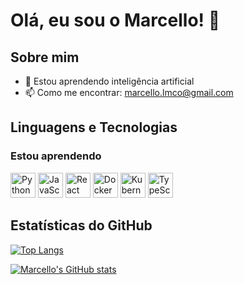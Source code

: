 # Olá, eu sou o Marcello! 👋

## Sobre mim

- 🌱 Estou aprendendo inteligência artificial
- 📫 Como me encontrar: marcello.lmco@gmail.com

## Linguagens e Tecnologias

### Estou aprendendo

<!-- Substitua os nomes das tecnologias abaixo pelos ícones das tecnologias que você está aprendendo -->

<p align="left">
  <img src="https://cdn.jsdelivr.net/gh/devicons/devicon/icons/python/python-original.svg" height="40" width="40" alt="Python" />
  <img src="https://cdn.jsdelivr.net/gh/devicons/devicon/icons/javascript/javascript-original.svg" height="40" width="40" alt="JavaScript" />
  <img src="https://cdn.jsdelivr.net/gh/devicons/devicon/icons/react/react-original.svg" height="40" width="40" alt="React" />
  <img src="https://cdn.jsdelivr.net/gh/devicons/devicon/icons/docker/docker-original.svg" height="40" width="40" alt="Docker" />
  <img src="https://cdn.jsdelivr.net/gh/devicons/devicon/icons/kubernetes/kubernetes-plain.svg" height="40" width="40" alt="Kubernetes" />
  <img src="https://cdn.jsdelivr.net/gh/devicons/devicon/icons/typescript/typescript-original.svg" height="40" width="40" alt="TypeScript" />
</p>

## Estatísticas do GitHub

<!-- Painel com as linguagens mais usadas -->
[![Top Langs](https://github-readme-stats.vercel.app/api/top-langs/?username=MarcelloLM&layout=compact)](https://github.com/anuraghazra/github-readme-stats)

<!-- Painel com as estatísticas do GitHub -->
[![Marcello's GitHub stats](https://github-readme-stats.vercel.app/api?username=MarcelloLM&show_icons=true&theme=radical)](https://github.com/anuraghazra/github-readme-stats)
